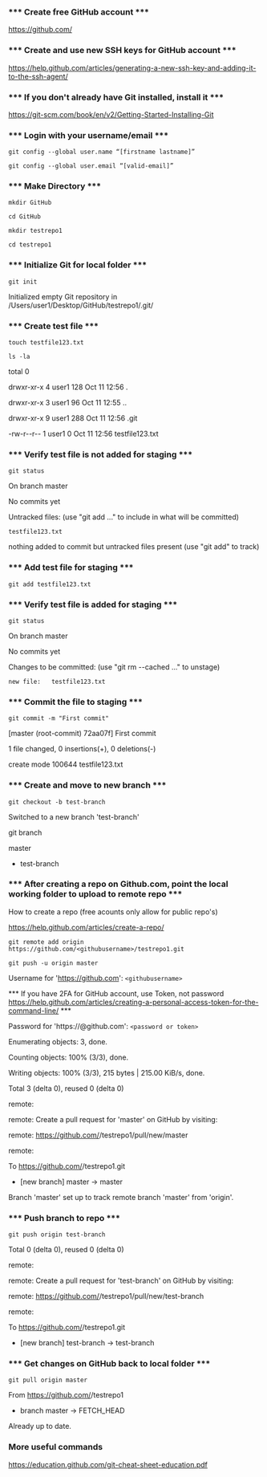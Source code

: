 ### *** Create free GitHub account ***

https://github.com/

### *** Create and use new SSH keys for GitHub account ***

https://help.github.com/articles/generating-a-new-ssh-key-and-adding-it-to-the-ssh-agent/

### *** If you don't already have Git installed, install it ***

https://git-scm.com/book/en/v2/Getting-Started-Installing-Git

### *** Login with your username/email ***

`git config --global user.name “[firstname lastname]”`

`git config --global user.email “[valid-email]”`

### *** Make Directory ***

`mkdir GitHub`

`cd GitHub`

`mkdir testrepo1`

`cd testrepo1`

### *** Initialize Git for local folder ***

`git init`

Initialized empty Git repository in /Users/user1/Desktop/GitHub/testrepo1/.git/

### *** Create test file ***

`touch testfile123.txt`

`ls -la`

total 0

drwxr-xr-x  4 user1  128 Oct 11 12:56 .

drwxr-xr-x  3 user1   96 Oct 11 12:55 ..

drwxr-xr-x  9 user1  288 Oct 11 12:56 .git

-rw-r--r--  1 user1    0 Oct 11 12:56 testfile123.txt

### *** Verify test file is not added for staging ***

`git status`

On branch master

No commits yet

Untracked files:
  (use "git add <file>..." to include in what will be committed)

	testfile123.txt

nothing added to commit but untracked files present (use "git add" to track)

### *** Add test file for staging ***

`git add testfile123.txt` 

### *** Verify test file is added for staging ***

`git status`

On branch master

No commits yet

Changes to be committed:
  (use "git rm --cached <file>..." to unstage)

	new file:   testfile123.txt

### *** Commit the file to staging ***

`git commit -m "First commit"`

[master (root-commit) 72aa07f] First commit

 1 file changed, 0 insertions(+), 0 deletions(-)

 create mode 100644 testfile123.txt

### *** Create and move to new branch ***

`git checkout -b test-branch`

Switched to a new branch 'test-branch'

git branch

  master

* test-branch

### *** After creating a repo on Github.com, point the local working folder to upload to remote repo ***

How to create a repo (free acounts only allow for public repo's)

https://help.github.com/articles/create-a-repo/

`git remote add origin https://github.com/<githubusername>/testrepo1.git`

`git push -u origin master`

Username for 'https://github.com': `<githubusername>`

*** If you have 2FA for GitHub account, use Token, not password https://help.github.com/articles/creating-a-personal-access-token-for-the-command-line/ ***

Password for 'https://<githubusername>@github.com': `<password or token>`

Enumerating objects: 3, done.

Counting objects: 100% (3/3), done.

Writing objects: 100% (3/3), 215 bytes | 215.00 KiB/s, done.

Total 3 (delta 0), reused 0 (delta 0)

remote: 

remote: Create a pull request for 'master' on GitHub by visiting:

remote:      https://github.com/<githubusername>/testrepo1/pull/new/master

remote: 

To https://github.com/<githubusername>/testrepo1.git

 * [new branch]      master -> master

Branch 'master' set up to track remote branch 'master' from 'origin'.

### *** Push branch to repo *** 

`git push origin test-branch`

Total 0 (delta 0), reused 0 (delta 0)

remote: 

remote: Create a pull request for 'test-branch' on GitHub by visiting:

remote:      https://github.com/<githubusername>/testrepo1/pull/new/test-branch

remote: 

To https://github.com/<githubusername>/testrepo1.git

 * [new branch]      test-branch -> test-branch

### *** Get changes on GitHub back to local folder ***

`git pull origin master`

From https://github.com/<githubusername>/testrepo1

 * branch            master     -> FETCH_HEAD

Already up to date.

### More useful commands 

https://education.github.com/git-cheat-sheet-education.pdf